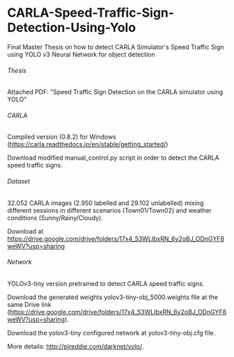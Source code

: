# CARLA-Speed-Traffic-Sign-Detection-Using-Yolo
Final Master Thesis on how to detect CARLA Simulator's Speed Traffic Sign using YOLO v3 Neural Network for object detection

###### Thesis
Attached PDF: "Speed Traffic Sign Detection on the CARLA simulator using YOLO"

###### CARLA
Compiled version (0.8.2) for Windows (https://carla.readthedocs.io/en/stable/getting_started/)

Download modified manual_control.py script in order to detect the CARLA speed traffic signs.

###### Dataset
32.052 CARLA images (2.950 labelled and 29.102 unlabelled) mixing different sessions in different scenarios (Town01/Town02) and weather conditions (Sunny/Rainy/Cloudy). 

Download at https://drive.google.com/drive/folders/17x4_53WLIbxRN_6y2oBJ_ODnGYF8weWV?usp=sharing

###### Network
YOLOv3-tiny version pretrained to detect CARLA speed traffic signs.

Download the generated weights yolov3-tiny-obj_5000.weights file at the same Drive link (https://drive.google.com/drive/folders/17x4_53WLIbxRN_6y2oBJ_ODnGYF8weWV?usp=sharing).

Download the yolov3-tiny configured network at yolov3-tiny-obj.cfg file.

More details: http://pjreddie.com/darknet/yolo/.
